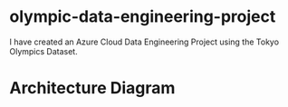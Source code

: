 # olympic-data-engineering-project
I have created an Azure Cloud Data Engineering Project using the Tokyo Olympics Dataset.

# Architecture Diagram
